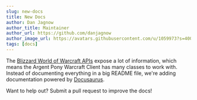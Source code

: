 ```yaml
---
slug: new-docs
title: New Docs
author: Dan Jagnow
author_title: Maintainer
author_url: https://github.com/danjagnow
author_image_url: https://avatars.githubusercontent.com/u/1059973?s=400&v=4
tags: [docs]
---
```


The [Blizzard World of Warcraft APIs](https://develop.battle.net/documentation/world-of-warcraft) expose a lot of information, which means the Argent Pony Warcraft Client has many classes to work with.
Instead of documenting everything in a big README file, we're adding documentation powered by [Docusaurus](https://docusaurus.io/).

Want to help out?
Submit a pull request to improve the docs!
